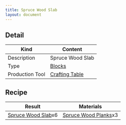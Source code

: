 ```yaml
---
title: Spruce Wood Slab
layout: document
---
```

## Detail

|Kind|Content|
|---|---|
|Description|Spruce Wood Slab|
|Type|[Blocks](Blocks)|
|Production Tool|[Crafting Table](Crafting_Table)|

## Recipe

|Result|Materials|
|---|---|
|[Spruce Wood Slab](Spruce_Wood_Slab)x6|[Spruce Wood Planks](Spruce_Wood_Planks)x3|

